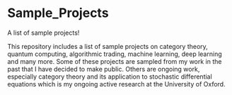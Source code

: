 # Sample_Projects

A list of sample projects!

This repository includes a list of sample projects on category theory, quantum computing, algorithmic trading, machine learning, deep learning and many more. Some of these projects are sampled from my work in the past that I have decided to make public. Others are ongoing work, especially category theory and its application to stochastic differential equations which is my ongoing active research at the University of Oxford.
